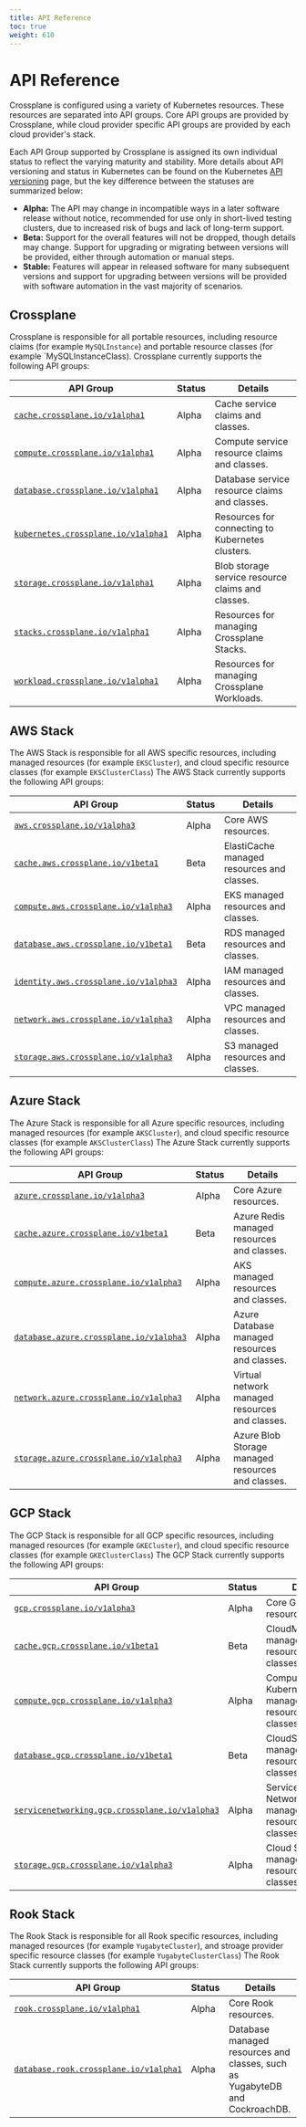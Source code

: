 ```yaml
---
title: API Reference
toc: true
weight: 610
---
```

# API Reference

Crossplane is configured using a variety of Kubernetes resources. These
resources are separated into API groups. Core API groups are provided by
Crossplane, while cloud provider specific API groups are provided by each cloud
provider's stack.

Each API Group supported by Crossplane is assigned its own individual status to
reflect the varying maturity and stability. More details about API versioning
and status in Kubernetes can be found on the Kubernetes [API versioning] page,
but the key difference between the statuses are summarized below:

* **Alpha:** The API may change in incompatible ways in a later software release
  without notice, recommended for use only in short-lived testing clusters, due
  to increased risk of bugs and lack of long-term support.
* **Beta:** Support for the overall features will not be dropped, though details
  may change. Support for upgrading or migrating between versions will be
  provided, either through automation or manual steps.
* **Stable:** Features will appear in released software for many subsequent
  versions and support for upgrading between versions will be provided with
  software automation in the vast majority of scenarios.

## Crossplane

Crossplane is responsible for all portable resources, including resource claims
(for example `MySQLInstance`) and portable resource classes (for example
`MySQLInstanceClass). Crossplane currently supports the following API groups:

API Group | Status | Details
--------  | ------ | -------
[`cache.crossplane.io/v1alpha1`] | Alpha | Cache service claims and classes.
[`compute.crossplane.io/v1alpha1`] | Alpha | Compute service resource claims and classes.
[`database.crossplane.io/v1alpha1`] | Alpha | Database service resource claims and classes.
[`kubernetes.crossplane.io/v1alpha1`] | Alpha | Resources for connecting to Kubernetes clusters.
[`storage.crossplane.io/v1alpha1`] | Alpha | Blob storage service resource claims and classes.
[`stacks.crossplane.io/v1alpha1`] | Alpha | Resources for managing Crossplane Stacks.
[`workload.crossplane.io/v1alpha1`] | Alpha | Resources for managing Crossplane Workloads.

[`cache.crossplane.io/v1alpha1`]: api/crossplaneio/crossplane/cache-crossplane-io-v1alpha1.md
[`compute.crossplane.io/v1alpha1`]: api/crossplaneio/crossplane/compute-crossplane-io-v1alpha1.md
[`database.crossplane.io/v1alpha1`]: api/crossplaneio/crossplane/database-crossplane-io-v1alpha1.md
[`kubernetes.crossplane.io/v1alpha1`]: api/crossplaneio/crossplane/kubernetes-crossplane-io-v1alpha1.md
[`storage.crossplane.io/v1alpha1`]: api/crossplaneio/crossplane/storage-crossplane-io-v1alpha1.md
[`stacks.crossplane.io/v1alpha1`]: api/crossplaneio/crossplane/stacks-crossplane-io-v1alpha1.md
[`workload.crossplane.io/v1alpha1`]: api/crossplaneio/crossplane/workload-crossplane-io-v1alpha1.md

## AWS Stack

The AWS Stack is responsible for all AWS specific resources, including managed
resources (for example `EKSCluster`), and cloud specific resource classes (for
example `EKSClusterClass`) The AWS Stack currently supports the following API
groups:

API Group | Status | Details
--------  | ------ | -------
[`aws.crossplane.io/v1alpha3`] | Alpha | Core AWS resources.
[`cache.aws.crossplane.io/v1beta1`] | Beta | ElastiCache managed resources and classes.
[`compute.aws.crossplane.io/v1alpha3`] | Alpha | EKS managed resources and classes.
[`database.aws.crossplane.io/v1beta1`] | Beta | RDS managed resources and classes.
[`identity.aws.crossplane.io/v1alpha3`] | Alpha | IAM managed resources and classes.
[`network.aws.crossplane.io/v1alpha3`] | Alpha | VPC managed resources and classes.
[`storage.aws.crossplane.io/v1alpha3`] | Alpha | S3 managed resources and classes.

[`aws.crossplane.io/v1alpha3`]: api/crossplaneio/stack-aws/aws-crossplane-io-v1alpha3.md
[`cache.aws.crossplane.io/v1beta1`]: api/crossplaneio/stack-aws/cache-aws-crossplane-io-v1beta1.md
[`compute.aws.crossplane.io/v1alpha3`]: api/crossplaneio/stack-aws/compute-aws-crossplane-io-v1alpha3.md
[`database.aws.crossplane.io/v1beta1`]: api/crossplaneio/stack-aws/database-aws-crossplane-io-v1beta1.md
[`identity.aws.crossplane.io/v1alpha3`]: api/crossplaneio/stack-aws/identity-aws-crossplane-io-v1alpha3.md
[`network.aws.crossplane.io/v1alpha3`]: api/crossplaneio/stack-aws/network-aws-crossplane-io-v1alpha3.md
[`storage.aws.crossplane.io/v1alpha3`]: api/crossplaneio/stack-aws/storage-aws-crossplane-io-v1alpha3.md

## Azure Stack

The Azure Stack is responsible for all Azure specific resources, including
managed resources (for example `AKSCluster`), and cloud specific resource
classes (for example `AKSClusterClass`) The Azure Stack currently supports the
following API groups:

API Group | Status | Details
--------  | ------ | -------
[`azure.crossplane.io/v1alpha3`] | Alpha | Core Azure resources.
[`cache.azure.crossplane.io/v1beta1`] | Beta | Azure Redis managed resources and classes.
[`compute.azure.crossplane.io/v1alpha3`] | Alpha | AKS managed resources and classes.
[`database.azure.crossplane.io/v1alpha3`] | Alpha | Azure Database managed resources and classes.
[`network.azure.crossplane.io/v1alpha3`] | Alpha | Virtual network managed resources and classes.
[`storage.azure.crossplane.io/v1alpha3`] | Alpha | Azure Blob Storage managed resources and classes.

[`azure.crossplane.io/v1alpha3`]: api/crossplaneio/stack-azure/azure-crossplane-io-v1alpha3.md
[`cache.azure.crossplane.io/v1beta1`]: api/crossplaneio/stack-azure/cache-azure-crossplane-io-v1beta1.md
[`compute.azure.crossplane.io/v1alpha3`]: api/crossplaneio/stack-azure/compute-azure-crossplane-io-v1alpha3.md
[`database.azure.crossplane.io/v1alpha3`]: api/crossplaneio/stack-azure/database-azure-crossplane-io-v1alpha3.md
[`network.azure.crossplane.io/v1alpha3`]: api/crossplaneio/stack-azure/network-azure-crossplane-io-v1alpha3.md
[`storage.azure.crossplane.io/v1alpha3`]: api/crossplaneio/stack-azure/storage-azure-crossplane-io-v1alpha3.md

## GCP Stack

The GCP Stack is responsible for all GCP specific resources, including managed
resources (for example `GKECluster`), and cloud specific resource classes (for
example `GKEClusterClass`) The GCP Stack currently supports the following API
groups:

API Group | Status | Details
--------  | ------ | -------
[`gcp.crossplane.io/v1alpha3`] | Alpha | Core GCP resources.
[`cache.gcp.crossplane.io/v1beta1`] | Beta | CloudMemorystore managed resources and classes.
[`compute.gcp.crossplane.io/v1alpha3`] | Alpha | Compute and Kubernetes Engine managed resources and classes.
[`database.gcp.crossplane.io/v1beta1`] | Beta | CloudSQL managed resources and classes.
[`servicenetworking.gcp.crossplane.io/v1alpha3`] | Alpha | Service Networking managed resources and classes.
[`storage.gcp.crossplane.io/v1alpha3`] | Alpha | Cloud Storage managed resources and classes.

[`gcp.crossplane.io/v1alpha3`]: api/crossplaneio/stack-gcp/gcp-crossplane-io-v1alpha3.md
[`cache.gcp.crossplane.io/v1beta1`]: api/crossplaneio/stack-gcp/cache-gcp-crossplane-io-v1beta1.md
[`compute.gcp.crossplane.io/v1alpha3`]: api/crossplaneio/stack-gcp/compute-gcp-crossplane-io-v1alpha3.md
[`database.gcp.crossplane.io/v1beta1`]: api/crossplaneio/stack-gcp/database-gcp-crossplane-io-v1beta1.md
[`servicenetworking.gcp.crossplane.io/v1alpha3`]: api/crossplaneio/stack-gcp/servicenetworking-gcp-crossplane-io-v1alpha3.md
[`storage.gcp.crossplane.io/v1alpha3`]: api/crossplaneio/stack-gcp/storage-gcp-crossplane-io-v1alpha3.md

## Rook Stack

The Rook Stack is responsible for all Rook specific resources, including managed resources (for
example `YugabyteCluster`), and stroage provider specific resource classes (for example
`YugabyteClusterClass`) The Rook Stack currently supports the following API groups:

API Group | Status | Details
--------  | ------ | -------
[`rook.crossplane.io/v1alpha1`] | Alpha | Core Rook resources.
[`database.rook.crossplane.io/v1alpha1`] | Alpha | Database managed resources and classes, such as YugabyteDB and CockroachDB.

[`rook.crossplane.io/v1alpha1`]: api/crossplaneio/stack-rook/rook-crossplane-io-v1alpha1.md
[`database.rook.crossplane.io/v1alpha1`]: api/crossplaneio/stack-rook/database-rook-crossplane-io-v1alpha1.md

[API Versioning]: https://kubernetes.io/docs/concepts/overview/kubernetes-api/#api-versioning
